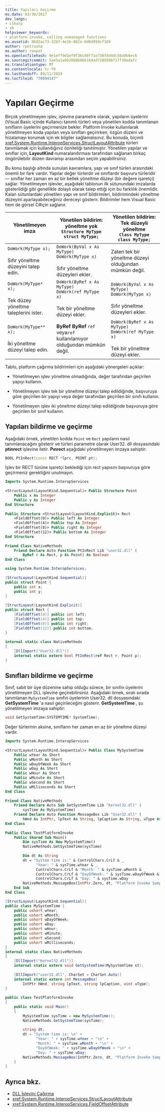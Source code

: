 ```yaml
---
title: Yapıları Geçirme
ms.date: 03/30/2017
dev_langs:
- csharp
- vb
helpviewer_keywords:
- platform invoke, calling unmanaged functions
ms.assetid: 9b92ac73-32b7-4e1b-862e-6d8d950cf169
author: rpetrusha
ms.author: ronpet
ms.openlocfilehash: 9e1eff9d1ef9f36c80f71e738fdd4dc56a9b6ec6
ms.sourcegitcommit: 5ae5a1a9520b8b8b6164ad728d396717f30edafc
ms.translationtype: MT
ms.contentlocale: tr-TR
ms.lasthandoff: 09/11/2019
ms.locfileid: "70894147"
---
```

# <a name="passing-structures"></a>Yapıları Geçirme
Birçok yönetilmeyen işlev, işlevine parametre olarak, yapıların üyelerini (Visual Basic içinde Kullanıcı tanımlı türler) veya yönetilen kodda tanımlanan sınıfların üyelerini geçirmenize bekler. Platform Invoke kullanılarak yönetilmeyen koda yapıları veya sınıfları geçirirken, özgün düzeni ve hizalamayı korumak için ek bilgiler sağlamalısınız. Bu konuda, biçimli <xref:System.Runtime.InteropServices.StructLayoutAttribute> türleri tanımlamak için kullandığınız özniteliği tanıtılmıştır. Yönetilen yapılar ve sınıflar için, **LayoutKind** numaralandırması tarafından sağlanan birkaç öngörülebilir düzen davranışı arasından seçim yapabilirsiniz.  
  
 Bu konu başlığı altında sunulan kavramlara, yapı ve sınıf türleri arasındaki önemli bir fark vardır. Yapılar değer türlerdir ve sınıflardır başvuru türleridir — sınıflar her zaman en az bir bellek yöneltme düzeyi (bir değere işaretçi) sağlar. Yönetilmeyen işlevler, aşağıdaki tablonun ilk sütunundaki imzalarda gösterildiği gibi genellikle dolaylı olarak talep ettiği için bu farklılık önemlidir. Kalan sütunlardaki yönetilen yapı ve sınıf bildirimleri, bildirimindeki yöneltme düzeyini ayarlayabileceğiniz dereceyi gösterir. Bildirimler hem Visual Basic hem de görsel C#için sağlanır.  
  
|Yönetilmeyen imza|Yönetilen bildirim: <br />yöneltme yok<br />`Structure MyType`<br />`struct MyType;`|Yönetilen bildirim: <br />Tek düzeyli yöneltme<br />`Class MyType`<br />`class MyType;`|  
|-------------------------|---------------------------------------------------------------------------------|--------------------------------------------------------------------------------------|  
|`DoWork(MyType x);`<br /><br /> Sıfır yöneltme düzeyini talep edin.|`DoWork(ByVal x As MyType)` <br /> `DoWork(MyType x)`<br /><br /> Sıfır yöneltme düzeyleri ekler.|Zaten tek bir yöneltme düzeyi olduğundan mümkün değil.|  
|`DoWork(MyType* x);`<br /><br /> Tek düzey yöneltme taleplerini ister.|`DoWork(ByRef x As MyType)` <br /> `DoWork(ref MyType x)`<br /><br /> Tek bir yöneltme düzeyi ekler.|`DoWork(ByVal x As MyType)` <br /> `DoWork(MyType x)`<br /><br /> Sıfır yöneltme düzeyleri ekler.|  
|`DoWork(MyType** x);`<br /><br /> İki yöneltme düzeyi talep edin.|**ByRef** **ByRef** `ref` veya`ref` kullanılamıyor olduğundan mümkün değil.|`DoWork(ByRef x As MyType)` <br /> `DoWork(ref MyType x)`<br /><br /> Tek bir yöneltme düzeyi ekler.|  
  
 Tablo, platform çağırma bildirimleri için aşağıdaki yönergeleri açıklar:  
  
- Yönetilmeyen işlev yöneltme olmadığında, değer tarafından geçirilen yapıyı kullanın.  
  
- Yönetilmeyen işlev tek bir yöneltme düzeyi talep edildiğinde, başvuruya göre geçirilen bir yapıyı veya değer tarafından geçirilen bir sınıfı kullanın.  
  
- Yönetilmeyen işlev iki yöneltme düzeyi talep edildiğinde başvuruya göre geçirilen bir sınıf kullanın.  
  
## <a name="declaring-and-passing-structures"></a>Yapıları bildirme ve geçirme  
 Aşağıdaki örnek, yönetilen kodda `Point` ve `Rect` yapıların nasıl tanımlanacağını gösterir ve türleri parametre olarak User32. dll dosyasındaki **ptinrect** işlevine iletir. **Pınrect** aşağıdaki yönetilmeyen imzaya sahiptir:  
  
```cpp
BOOL PtInRect(const RECT *lprc, POINT pt);  
```  
  
 İşlev bir RECT türüne işaretçi beklediği için rect yapısını başvuruya göre geçirmeniz gerektiğini unutmayın.  
  
```vb  
Imports System.Runtime.InteropServices  
  
<StructLayout(LayoutKind.Sequential)> Public Structure Point  
    Public x As Integer  
    Public y As Integer  
End Structure  
  
Public Structure <StructLayout(LayoutKind.Explicit)> Rect  
    <FieldOffset(0)> Public left As Integer  
    <FieldOffset(4)> Public top As Integer  
    <FieldOffset(8)> Public right As Integer  
    <FieldOffset(12)> Public bottom As Integer  
End Structure  
  
Friend Class NativeMethods      
    Friend Declare Auto Function PtInRect Lib "user32.dll" (
        ByRef r As Rect, p As Point) As Boolean  
End Class  
```  
  
```csharp  
using System.Runtime.InteropServices;  
  
[StructLayout(LayoutKind.Sequential)]  
public struct Point {  
    public int x;  
    public int y;  
}     
  
[StructLayout(LayoutKind.Explicit)]  
public struct Rect {  
    [FieldOffset(0)] public int left;  
    [FieldOffset(4)] public int top;  
    [FieldOffset(8)] public int right;  
    [FieldOffset(12)] public int bottom;  
}     
  
internal static class NativeMethods
{  
    [DllImport("User32.dll")]  
    internal static extern bool PtInRect(ref Rect r, Point p);  
}  
```  
  
## <a name="declaring-and-passing-classes"></a>Sınıfları bildirme ve geçirme  
 Sınıf, sabit bir üye düzenine sahip olduğu sürece, bir sınıfın üyelerini yönetilmeyen DLL işlevine geçirebilirsiniz. Aşağıdaki örnek, sıralı sırada tanımlanan `MySystemTime` sınıfın üyelerinin User32. dll dosyasındaki **GetSystemTime** 'a nasıl geçirileceğini gösterir. **GetSystemTime** , şu yönetilmeyen imzaya sahiptir:  
  
```cpp
void GetSystemTime(SYSTEMTIME* SystemTime);  
```  
  
 Değer türlerinin aksine, sınıfların her zaman en az bir yöneltme düzeyi vardır.  
  
```vb  
Imports System.Runtime.InteropServices  
  
<StructLayout(LayoutKind.Sequential)> Public Class MySystemTime  
    Public wYear As Short  
    Public wMonth As Short  
    Public wDayOfWeek As Short   
    Public wDay As Short  
    Public wHour As Short  
    Public wMinute As Short  
    Public wSecond As Short  
    Public wMiliseconds As Short  
End Class  
  
Friend Class NativeMethods  
    Friend Declare Auto Sub GetSystemTime Lib "Kernel32.dll" (
        sysTime As MySystemTime)  
    Friend Declare Auto Function MessageBox Lib "User32.dll" (
        hWnd As IntPtr, lpText As String, lpCaption As String, uType As UInteger) As Integer  
End Class  
  
Public Class TestPlatformInvoke      
    Public Shared Sub Main()  
        Dim sysTime As New MySystemTime()  
        NativeMethods.GetSystemTime(sysTime)  
  
        Dim dt As String  
        dt = "System time is:" & ControlChars.CrLf & _  
              "Year: " & sysTime.wYear & _  
              ControlChars.CrLf & "Month: " & sysTime.wMonth & _  
              ControlChars.CrLf & "DayOfWeek: " & sysTime.wDayOfWeek & _  
              ControlChars.CrLf & "Day: " & sysTime.wDay  
        NativeMethods.MessageBox(IntPtr.Zero, dt, "Platform Invoke Sample", 0)        
    End Sub  
End Class  
```  
  
```csharp  
[StructLayout(LayoutKind.Sequential)]  
public class MySystemTime {  
    public ushort wYear;   
    public ushort wMonth;  
    public ushort wDayOfWeek;   
    public ushort wDay;   
    public ushort wHour;   
    public ushort wMinute;   
    public ushort wSecond;   
    public ushort wMilliseconds;   
}  
internal static class NativeMethods
{  
    [DllImport("Kernel32.dll")]  
    internal static extern void GetSystemTime(MySystemTime st);  
  
    [DllImport("user32.dll", CharSet = CharSet.Auto)]  
    internal static extern int MessageBox(
        IntPtr hWnd, string lpText, string lpCaption, uint uType);  
}  
  
public class TestPlatformInvoke  
{  
    public static void Main()  
    {  
        MySystemTime sysTime = new MySystemTime();  
        NativeMethods.GetSystemTime(sysTime);  
  
        string dt;  
        dt = "System time is: \n" +  
              "Year: " + sysTime.wYear + "\n" +  
              "Month: " + sysTime.wMonth + "\n" +  
              "DayOfWeek: " + sysTime.wDayOfWeek + "\n" +  
              "Day: " + sysTime.wDay;  
        NativeMethods.MessageBox(IntPtr.Zero, dt, "Platform Invoke Sample", 0);  
    }  
}  
```  
  
## <a name="see-also"></a>Ayrıca bkz.

- [DLL İşlevini Çağırma](../../../docs/framework/interop/calling-a-dll-function.md)
- <xref:System.Runtime.InteropServices.StructLayoutAttribute>
- <xref:System.Runtime.InteropServices.FieldOffsetAttribute>

